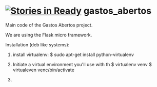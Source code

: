 [![Stories in Ready](https://badge.waffle.io/okfn-brasil/gastos_abertos.png?label=ready&title=Ready)](https://waffle.io/okfn-brasil/gastos_abertos)
gastos_abertos
==============

Main code of the Gastos Abertos project.

We are using the Flask micro framework.


Installation (deb like systems):

1. install virtualenv:
    $ sudo apt-get install python-virtualenv

2. Initiate a virtual environment you'll use with th
    $ virtualenv venv
    $ virtualeven venc/bin/activate

3. 

 
